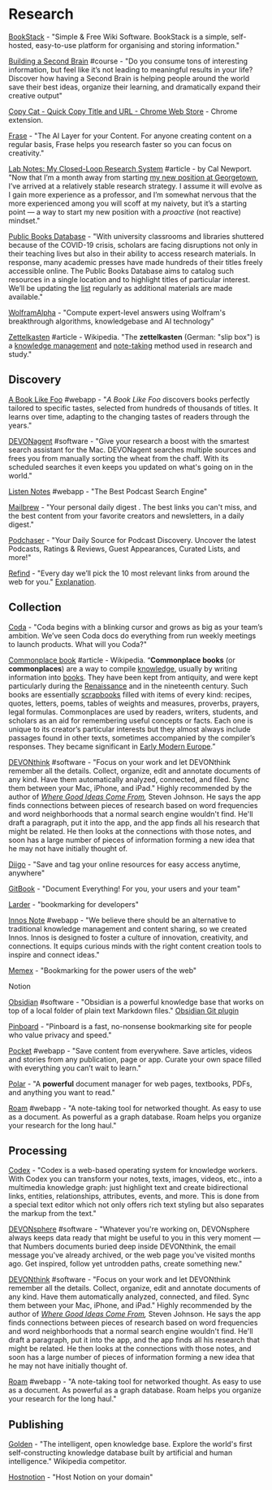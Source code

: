 # Research

[BookStack](https://www.bookstackapp.com) - "Simple & Free Wiki Software. BookStack is a simple, self-hosted, easy-to-use platform for organising and storing information."

[Building a Second Brain](https://www.buildingasecondbrain.com/) \#course - "Do you consume tons of interesting information, but feel like it’s not leading to meaningful results in your life? Discover how having a Second Brain is helping people around the world save their best ideas, organize their learning, and dramatically expand their creative output"

[Copy Cat - Quick Copy Title and URL - Chrome Web Store](https://chrome.google.com/webstore/detail/copy-cat-quick-copy-title/andlmjmbnlaamloflnelcafcnkiplhkc?authuser=0) - Chrome extension.

[Frase](https://frase.io/?ref=producthunt) - "The AI Layer for your Content. For anyone creating content on a regular basis, Frase helps you research faster so you can focus on creativity."

[Lab Notes: My Closed-Loop Research System](http://www.calnewport.com/blog/2011/06/23/lab-notes-my-closed-loop-research-system/) \#article - by Cal Newport. "Now that I’m a month away from starting [my new position at Georgetown](http://calnewport.com/blog/2011/06/01/quick-hits-my-move-to-georgetown-live-interview-and-experiments-with-forced-batching/), I’ve arrived at a relatively stable research strategy. I assume it will evolve as I gain more experience as a professor, and I’m somewhat nervous that the more experienced among you will scoff at my naivety, but it’s a starting point — a way to start my new position with a _proactive_ \(not reactive\) mindset."

[Public Books Database](https://www.publicbooks.org/public-books-database/) - "With university classrooms and libraries shuttered because of the COVID-19 crisis, scholars are facing disruptions not only in their teaching lives but also in their ability to access research materials. In response, many academic presses have made hundreds of their titles freely accessible online. The Public Books Database aims to catalog such resources in a single location and to highlight titles of particular interest. We’ll be updating the [list](https://www.publicbooks.org/public-books-database/#list) regularly as additional materials are made available."

[WolframAlpha](https://www.wolframalpha.com/) - "Compute expert-level answers using Wolfram's breakthrough algorithms, knowledgebase and AI technology"

[Zettelkasten](https://en.wikipedia.org/wiki/Zettelkasten) \#article - Wikipedia. "The **zettelkasten** \(German: "slip box"\) is a [knowledge management](https://en.wikipedia.org/wiki/Knowledge_management) and [note-taking](https://en.wikipedia.org/wiki/Note-taking) method used in research and study."

## Discovery

[A Book Like Foo](https://abooklikefoo.com/) \#webapp - "_A Book Like Foo_ discovers books perfectly tailored to specific tastes, selected from hundreds of thousands of titles. It learns over time, adapting to the changing tastes of readers through the years."

[DEVONagent](https://www.devontechnologies.com/apps/devonagent) \#software - "Give your research a boost with the smartest search assistant for the Mac. DEVONagent searches multiple sources and frees you from manually sorting the wheat from the chaff. With its scheduled searches it even keeps you updated on what's going on in the world."

[Listen Notes](https://www.listennotes.com/) \#webapp - "The Best Podcast Search Engine"

[Mailbrew](https://mailbrew.com/) - "Your personal daily digest. The best links you can't miss, and the best content from your favorite creators and newsletters, in a daily digest."

[Podchaser](https://www.podchaser.com/) - "Your Daily Source for Podcast Discovery. Uncover the latest Podcasts, Ratings & Reviews, Guest Appearances, Curated Lists, and more!"

[Refind](https://refind.com/) - "Every day we’ll pick the 10 most relevant links from around the web for you." [Explanation](https://relevance.community/).

## Collection

[Coda](https://coda.io/welcome) - "Coda begins with a blinking cursor and grows as big as your team’s ambition. We’ve seen Coda docs do everything from run weekly meetings to launch products. What will you Coda?"

[Commonplace book](https://en.wikipedia.org/wiki/Commonplace_book) \#article - Wikipedia. “**Commonplace books** \(or **commonplaces**\) are a way to compile [knowledge](https://en.wikipedia.org/wiki/Knowledge), usually by writing information into [books](https://en.wikipedia.org/wiki/Book). They have been kept from antiquity, and were kept particularly during the [Renaissance](https://en.wikipedia.org/wiki/Renaissance) and in the nineteenth century. Such books are essentially [scrapbooks](https://en.wikipedia.org/wiki/Scrapbooking) filled with items of every kind: recipes, quotes, letters, poems, tables of weights and measures, proverbs, prayers, legal formulas. Commonplaces are used by readers, writers, students, and scholars as an aid for remembering useful concepts or facts. Each one is unique to its creator’s particular interests but they almost always include passages found in other texts, sometimes accompanied by the compiler’s responses. They became significant in [Early Modern Europe](https://en.wikipedia.org/wiki/Early_Modern_Europe).”

[DEVONthink](https://www.devontechnologies.com/apps/devonthink) \#software - "Focus on your work and let DEVONthink remember all the details. Collect, organize, edit and annotate documents of any kind. Have them automatically analyzed, connected, and filed. Sync them between your Mac, iPhone, and iPad." Highly recommended by the author of [_Where Good Ideas Come From_](https://www.goodreads.com/book/show/8034188-where-good-ideas-come-from?from_search=true&from_srp=true&qid=LBNJGbLTWR&rank=1)_,_ Steven Johnson. He says the app finds connections between pieces of research based on word frequencies and word neighborhoods that a normal search engine wouldn't find. He'll draft a paragraph, put it into the app, and the app finds all his research that might be related. He then looks at the connections with those notes, and soon has a large number of pieces of information forming a new idea that he may not have initially thought of.

[Diigo](https://www.diigo.com/) - "Save and tag your online resources for easy access anytime, anywhere"

[GitBook](https://www.gitbook.com/) - "Document Everything! For you, your users and your team"

[Larder](https://larder.io/) - "bookmarking for developers"

[Innos Note](https://innos.io/?s=e) \#webapp - "We believe there should be an alternative to traditional knowledge management and content sharing, so we created Innos. Innos is designed to foster a culture of innovation, creativity, and connections. It equips curious minds with the right content creation tools to inspire and connect ideas."

[Memex](https://getmemex.com/) - "Bookmarking for the power users of the web"

Notion

[Obsidian](https://obsidian.md/) \#software - "Obsidian is a powerful knowledge base that works on top of a local folder of plain text Markdown files." [Obsidian Git plugin](https://github.com/denolehov/obsidian-git)

[Pinboard](https://pinboard.in/) - "Pinboard is a fast, no-nonsense bookmarking site for people who value privacy and speed."

[Pocket](https://getpocket.com/) \#webapp - "Save content from everywhere. Save articles, videos and stories from any publication, page or app. Curate your own space filled with everything you can’t wait to learn."

[Polar](https://getpolarized.io/#pricing) - "A **powerful** document manager for web pages, textbooks, PDFs, and anything you want to read."

[Roam](https://roamresearch.com/) \#webapp - "A note-taking tool for networked thought. As easy to use as a document. As powerful as a graph database. Roam helps you organize your research for the long haul."

## Processing 

[Codex](https://www.patreon.com/codexeditor) - "Codex is a web-based operating system for knowledge workers. With Codex you can transform your notes, texts, images, videos, etc., into a multimedia knowledge graph: just highlight text and create bidirectional links, entities, relationships, attributes, events, and more. This is done from a special text editor which not only offers rich text styling but also separates the markup from the text."

[DEVONsphere](https://www.devontechnologies.com/apps/devonsphere) \#software - "Whatever you're working on, DEVONsphere always keeps data ready that might be useful to you in this very moment — that Numbers documents buried deep inside DEVONthink, the email message you've already archived, or the web page you've visited months ago. Get inspired, follow yet untrodden paths, create something new."

[DEVONthink](https://www.devontechnologies.com/apps/devonthink) \#software - "Focus on your work and let DEVONthink remember all the details. Collect, organize, edit and annotate documents of any kind. Have them automatically analyzed, connected, and filed. Sync them between your Mac, iPhone, and iPad." Highly recommended by the author of [_Where Good Ideas Come From_](https://www.goodreads.com/book/show/8034188-where-good-ideas-come-from?from_search=true&from_srp=true&qid=LBNJGbLTWR&rank=1)_,_ Steven Johnson. He says the app finds connections between pieces of research based on word frequencies and word neighborhoods that a normal search engine wouldn't find. He'll draft a paragraph, put it into the app, and the app finds all his research that might be related. He then looks at the connections with those notes, and soon has a large number of pieces of information forming a new idea that he may not have initially thought of.

[Roam](https://roamresearch.com/) \#webapp - "A note-taking tool for networked thought. As easy to use as a document. As powerful as a graph database. Roam helps you organize your research for the long haul."

## Publishing

[Golden](https://golden.com/?ref=producthunt) - "The intelligent, open knowledge base. Explore the world's first self-constructing knowledge database built by artificial and human intelligence." Wikipedia competitor.

[Hostnotion](https://hostnotion.co/) - "Host Notion on your domain"

